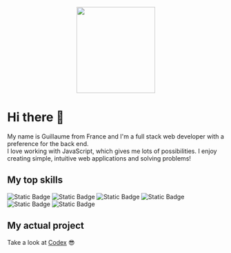 <p align=center>
  <img src=https://github.com/Guillaume-SE/Guillaume-SE/assets/100344718/51a2c67c-3468-455d-8c3b-ad50b9578dbc height="200" width=60%>
</p>


# Hi there 👋

My name is Guillaume from France and I'm a full stack web developer with a preference for the back end.  
I love working with JavaScript, which gives me lots of possibilities.
I enjoy creating simple, intuitive web applications and solving problems!

## My top skills  

![Static Badge](https://img.shields.io/badge/html-FD501A?style=for-the-badge&logo=html5&logoColor=white)
![Static Badge](https://img.shields.io/badge/css-306AF1?style=for-the-badge&logo=css3&logoColor=white)
![Static Badge](https://img.shields.io/badge/javascript-EFD81B?style=for-the-badge&logo=javascript&logoColor=black)
![Static Badge](https://img.shields.io/badge/typescript-387CC8?style=for-the-badge&logo=typescript&logoColor=white)
![Static Badge](https://img.shields.io/badge/node.js-6DA55F?style=for-the-badge&logo=node.js&logoColor=white)
![Static Badge](https://img.shields.io/badge/adonis-4031A9?style=for-the-badge&logo=adonisjs&logoColor=white)

## My actual project

Take a look at [Codex](https://github.com/Guillaume-SE/Codex) :sunglasses:
